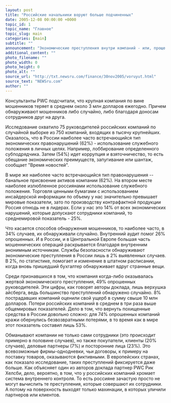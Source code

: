 ```yaml
---
layout: post
title: "Российские начальники воруют больше подчиненных"
date: 2005-12-08 00:00:00 +0000
topic_id: 1
topic_name: "Главное"
topic_slug: main
categories: [main]
subtitle: ""
announcement: "Экономические преступления внутри компаний - или, проще говоря, воровство - не только процветают, но и имеют тенденцию к росту во всем мире. Таков один из выводов проведенного PricewaterhouseCoopers Всемирного обзора экономических преступлений. Для России характерна своя специфика: у нас компании больше всего страдают от махинаций топ-менеджеров, тогда как в Европе - от проделок среднего и низшего звена."
additional_content: ""
photo_filename: ""
photo_width: 0
photo_height: 0
photo_alt: ""
source_url: "http://txt.newsru.com/finance/30nov2005/voruyut.html"
source_text: "NEWSru.com"
author: ""
---
```

Консультанты PWC подсчитали, что крупная компания по вине мошенников теряет в среднем около 3 млн долларов ежегодно. Причем обнаруживают мошенников либо случайно, либо благодаря доносам сотрудников друг на друга.

Исследование охватило 75 руководителей российских компаний по случайной выборке из 750 компаний, входящих в тысячу крупнейших. Оказалось, что в России наиболее часто встречающийся тип экономических правонарушений (62%) - использование служебного положения в личных целях. Например, лоббирование определенного субподрядчика. Затем (54%) идет коррупция и взяточничество, то есть обещание экономических преимуществ, запугивание или шантаж, сообщает "Время новостей".

В мире же наиболее часто встречающийся тип правонарушения -- банальное присвоение активов компании (62%). На втором месте наиболее излюбленное россиянами использование служебного положения. Торговля ценными бумагами с использованием инсайдерской информации по объему у нас значительно превышает мировые показатели, зато по производству контрафактной продукции Россия отнюдь не в лидерах. Если у нас это 14% от всех экономических нарушений, которые допускают сотрудники компаний, то среднемировой показатель - 25%.

Что касается способов обнаружения мошенников, то наиболее часто, в 34% случаев, их обнаруживали случайно. Внутренний аудит помог 26% опрошенных. И в России, и в Центральной Европе большая часть мошеннических операций раскрывается благодаря внутренним анонимным источникам. Службы безопасности обнаруживают экономические преступления в России лишь в 2% выявленных случаев. В 2%, по статистике, помогает и изменение в штатном расписании, когда вновь пришедший бухгалтер обнаруживает вдруг странные вещи.

Среди признавшихся в том, что компания когда-либо оказывалась жертвой экономического преступления, 49% опрошенных руководителей. Эти цифры, как говорят авторы доклада, лишь верхушка айсберга, ведь большинство преступлений обнаружено случайно. 8% пострадавших компаний оценили свой ущерб в сумму свыше 10 млн долларов. Потери российских компаний в среднем в три раза выше общемировых показателей. Дело в том, что вернуть похищенные средства в России довольно сложно: для 74% опрошенных компаний кражи обернулись безвозвратными потерями, в то время как в мире этот показатель составил лишь 53%.

Обманывают компании не только сами сотрудники (это происходит примерно в половине случаев), но также покупатели, клиенты (20% случаев), деловые партнеры (7%) и посторонние лица (23%). Это всевозможные фирмы-однодневки, чьи договоры, к примеру на поставку товаров, оказываются фиктивными. В европейских странах, как показало исследование, таких преступлений фиксируется даже больше. Как объясняет один из авторов доклада партнер PWC Рик Хелсби, дело, вероятно, в том, что у российских компаний хромает система внутреннего контроля. То есть россияне зачастую просто не могут вычислить те преступления, которые совершают их сотрудники. А потому на поверхность выходят только махинации, в которых уличили партнеров или клиентов.
